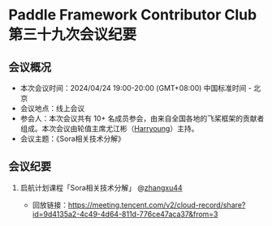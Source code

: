 # Paddle Framework Contributor Club 第三十九次会议纪要

## 会议概况

- 本次会议时间：2024/04/24 19:00-20:00 (GMT+08:00) 中国标准时间 - 北京
- 会议地点：线上会议
- 参会人：本次会议共有 10+ 名成员参会，由来自全国各地的飞桨框架的贡献者组成。本次会议由轮值主席尤江彬（[Harryoung](https://github.com/Harryoung)）主持。
- 会议主题：《Sora相关技术分解》

## 会议纪要

1. 启航计划课程「Sora相关技术分解」 @[zhangxu44](https://github.com/zhangxu44)

   - 回放链接：https://meeting.tencent.com/v2/cloud-record/share?id=9d4135a2-4c49-4d64-811d-776ce47aca37&from=3  